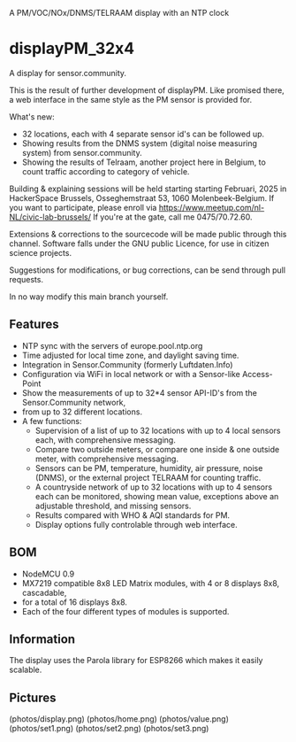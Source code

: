 
A PM/VOC/NOx/DNMS/TELRAAM display with an NTP clock

# displayPM_32x4

A display for sensor.community.

This is the result of further development of displayPM.
Like promised there, a web interface in the same style as the PM sensor is provided for.

What's new:
- 32 locations, each with 4 separate sensor id's can be followed up.
- Showing results from the DNMS system (digital noise measuring system) from sensor.community.
- Showing the results of Telraam, another project here in Belgium, to count traffic according to category of vehicle.

Building & explaining sessions will be held starting starting Februari, 2025 in HackerSpace Brussels, Osseghemstraat 53, 
1060 Molenbeek-Belgium. If you want to participate, please enroll via https://www.meetup.com/nl-NL/civic-lab-brussels/
If you're at the gate, call me 0475/70.72.60.

Extensions & corrections to the sourcecode will be made public through this channel.
Software falls under the GNU public Licence, for use in citizen science projects.

Suggestions for modifications, or bug corrections, can be send through pull requests.

In no way modify this main branch yourself.

## Features
* NTP sync with the servers of europe.pool.ntp.org
* Time adjusted for local time zone, and daylight saving time.
* Integration in Sensor.Community (formerly Luftdaten.Info)
* Configuration via WiFi in local network or with a Sensor-like Access-Point
* Show the measurements of up to 32*4 sensor API-ID's from the Sensor.Community network, 
* from up to 32 different locations.
* A few functions: 
  - Supervision of a list of up to 32 locations with up to 4 local sensors each, 
    with comprehensive messaging.
  - Compare two outside meters, or compare one inside & one outside meter, 
    with comprehensive messaging. 
  - Sensors can be PM, temperature, humidity, air pressure, noise (DNMS), 
    or the external project TELRAAM for counting traffic.
  - A countryside network of up to 32 locations with up to 4 sensors each can be monitored, 
    showing mean value, exceptions above an adjustable threshold, and missing sensors.
  - Results compared with WHO & AQI standards for PM. 
  - Display options fully controlable through web interface.

## BOM

* NodeMCU 0.9
* MX7219 compatible 8x8 LED Matrix modules, with 4 or 8 displays 8x8, cascadable,
* for a total of 16 displays 8x8.
* Each of the four different types of modules is supported.

## Information

The display uses the Parola library for ESP8266 which makes it easily scalable. 

## Pictures

(photos/display.png)
(photos/home.png)
(photos/value.png)
(photos/set1.png)
(photos/set2.png)
(photos/set3.png)
